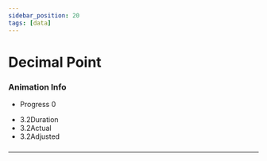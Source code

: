 ```yaml
---
sidebar_position: 20
tags: [data]
---
```


# Decimal Point



<div className="patch-container">
    <div className="patch processor">
        <h3>Animation Info</h3>
        <ul className="inputs">
            <li>Progress <span>0</span></li>
        </ul>
        <ul className="outputs">
            <li><span>3.2</span>Duration </li>
            <li><span>3.2</span>Actual</li> 
            <li><span>3.2</span>Adjusted</li>
        </ul>
    </div>
</div>

### 


------
